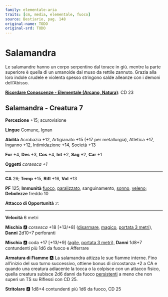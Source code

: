```yaml
---
family: elementale-aria
traits: [cm, media, elementale, fuoco]
source: Bestiario, pag. 148
original-name: TODO
original-srd: TODO
---
```


# Salamandra

Le salamandre hanno un corpo serpentino dal torace in giù. mentre la parte superiore è quella di un umanoide dal muso da rettile zannuto. Grazia alla loro indole crudele e violenta spesso stringono salde alleanze con i demoni dell'Abisso.

**[Ricordare Conoscenze - Elementale (Arcano, Natura)](/azioni/ricordare-conoscenze)**: CD 23

## Salamandra - Creatura 7

**Percezione** +15; scurovisione

**Lingue** Comune, Ignan

**Abilità** Acrobazia +12, Artigianato +15 (+17 per metallurgia), Atletica +17, Inganno +12, Intimidazione +14, Società +13

**For** +4, **Des** +3, **Cos** +4, **Int** +2, **Sag** +2, **Car** +1

**Oggetti** *corsesca +1*

***

**CA** 26; **Temp** +15, **Rifl** +16, **Vol** +13

**PF** 125; **Immunità** [fuoco](/tratti/fuoco), [paralizzato](/condizioni/paralizzato), sanguinamento, [sonno](/tratti/sonno), [veleno](/tratti/veleno); **Debolezze** freddo 10

**Attacco di Opportunità** :r:

***

**Velocità** 6 metri

**Mischia** :a: *corsesca* +18 \[+13/+8] ([disarmare](/tratti/disarmare), [magico](/tratti/magico), [portata 3 metri](/tratti/portata)), **Danni** 2d10+7 perforanti

**Mischia** :a: coda +17 \[+13/+9] ([agile](/tratti/agile), [portata 3 metri](/tratti/portata)), **Danni** 1d8+7 contundenti più 1d6 da fuoco e Afferrare

**Armatura di Fiamme** :a: La salamandra attizza le sue fiamme interne. Fino all'inizio del suo turno successivo, ottiene bonus di circostanza +2 a CA e quando una creatura adiacente la tocca o la colpisce con un attacco fisico, quella creatura subisce 2d6 danni da fuoco [persistenti](/condizioni/danno-persistente) a meno che non superi un TS su Riflessi con CD 25.

**Stritolare** :a: 1d8+4 contundenti più 1d6 da fuoco, CD 25
